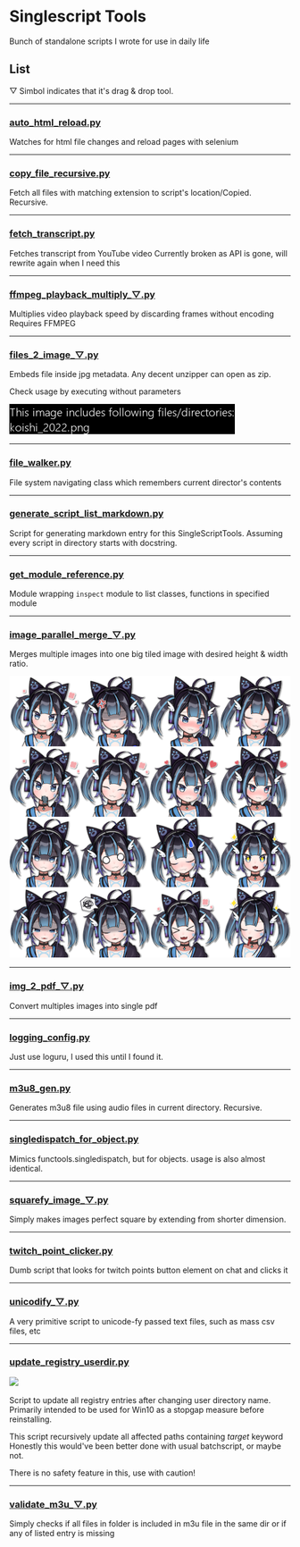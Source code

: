 # Singlescript Tools
Bunch of standalone scripts I wrote for use in daily life

## List
▽ Simbol indicates that it's drag & drop tool.






---

### [auto_html_reload.py](auto_html_reload.py)
Watches for html file changes and reload pages with selenium


---

### [copy_file_recursive.py](copy_file_recursive.py)
Fetch all files with matching extension to script's location/Copied. Recursive.


---

### [fetch_transcript.py](fetch_transcript.py)
Fetches transcript from YouTube video
Currently broken as API is gone, will rewrite again when I need this


---

### [ffmpeg_playback_multiply_▽.py](ffmpeg_playback_multiply_▽.py)
Multiplies video playback speed by discarding frames without encoding
Requires FFMPEG


---

### [files_2_image_▽.py](files_2_image_▽.py)
Embeds file inside jpg metadata. Any decent unzipper can open as zip.

Check usage by executing without parameters

![Example](readme_res/files_2_image.png)


---

### [file_walker.py](file_walker.py)
File system navigating class which remembers current director's contents


---

### [generate_script_list_markdown.py](generate_script_list_markdown.py)
Script for generating markdown entry for this SingleScriptTools.
Assuming every script in directory starts with docstring.


---

### [get_module_reference.py](get_module_reference.py)
Module wrapping `inspect` module to list classes, functions in specified module


---

### [image_parallel_merge_▽.py](image_parallel_merge_▽.py)
Merges multiple images into one big tiled image with desired height & width ratio.

![Example](readme_res/parallel_merge.png)


---

### [img_2_pdf_▽.py](img_2_pdf_▽.py)
Convert multiples images into single pdf


---

### [logging_config.py](logging_config.py)
Just use loguru, I used this until I found it.


---

### [m3u8_gen.py](m3u8_gen.py)
Generates m3u8 file using audio files in current directory. Recursive.


---

### [singledispatch_for_object.py](singledispatch_for_object.py)
Mimics functools.singledispatch, but for objects.
usage is also almost identical.


---

### [squarefy_image_▽.py](squarefy_image_▽.py)
Simply makes images perfect square by extending from shorter dimension.


---

### [twitch_point_clicker.py](twitch_point_clicker.py)
Dumb script that looks for twitch points button element on chat and clicks it


---

### [unicodify_▽.py](unicodify_▽.py)
A very primitive script to unicode-fy passed text files, such as mass csv files, etc


---

### [update_registry_userdir.py](update_registry_userdir.py)
![](Demo_regedit.png)

Script to update all registry entries after changing user directory name.
Primarily intended to be used for Win10 as a stopgap measure before reinstalling.

This script recursively update all affected paths containing *target* keyword
Honestly this would've been better done with usual batchscript, or maybe not.

There is no safety feature in this, use with caution!


---

### [validate_m3u_▽.py](validate_m3u_▽.py)
Simply checks if all files in folder is included in m3u file in the same dir
or if any of listed entry is missing

